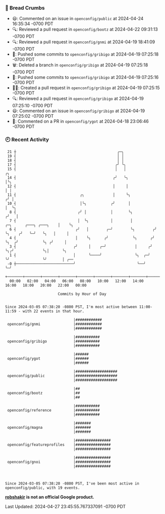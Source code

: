 ### 🍞 Bread Crumbs

 * 😃: Commented on an issue in `openconfig/public` at 2024-04-24 16:35:34 -0700 PDT
 * 🔍: Reviewed a pull request in  `openconfig/bootz` at 2024-04-22 09:31:13 -0700 PDT
 * 🔍: Reviewed a pull request in  `openconfig/gnmi` at 2024-04-19 18:41:09 -0700 PDT
 * 🚢: Pushed some commits to `openconfig/gribigo` at 2024-04-19 07:25:18 -0700 PDT
 * 🗑: Deleted a branch in `openconfig/gribigo` at 2024-04-19 07:25:18 -0700 PDT
 * 🚢: Pushed some commits to `openconfig/gribigo` at 2024-04-19 07:25:16 -0700 PDT
 * ✍🏼: Created a pull request in `openconfig/gribigo` at 2024-04-19 07:25:15 -0700 PDT
 * 🔍: Reviewed a pull request in  `openconfig/gribigo` at 2024-04-19 07:25:10 -0700 PDT
 * 😃: Commented on an issue in `openconfig/gribigo` at 2024-04-19 07:25:02 -0700 PDT
 * 💬: Commented on a PR in  `openconfig/ygot` at 2024-04-18 23:06:46 -0700 PDT

### 🕘 Recent Activity
```
 21 ┼                                              ╭─╮
 19 ┤                                              │ │
 18 ┤                                              │ │
 17 ┤                                             ╭╯ ╰╮
 15 ┤                                             │   │                                       ╭╮
 14 ┤                                            ╭╯   ╰╮                                      │╰╮
 12 ┤                                            │     │                                      │ │
 11 ┤                             ╭╮             │     ╰╮                                    ╭╯ │
 10 ┤                             │╰╮           ╭╯      │                                    │  ╰╮
  8 ┤                            ╭╯ │           │       ╰╮                                  ╭╯   │
  7 ┤                            │  ╰╮          │        │          ╭─╮      ╭───╮ ╭───╮    │    ╰╮
  6 ┤                           ╭╯   │        ╭─╯        ╰╮        ╭╯ ╰╮    ╭╯   ╰─╯   ╰╮   │     │
  4 ┤                           │    ╰╮      ╭╯           ╰╮      ╭╯   ╰╮  ╭╯           ╰╮ ╭╯     │
  3 ┤                          ╭╯     │    ╭─╯             │     ╭╯     ╰╮╭╯             ╰╮│      ╰╮
  1 ┤                          │      ╰────╯               ╰╮  ╭─╯       ╰╯               ╰╯       │ ╭──
 -0 ┼──────────────────────────╯                            ╰──╯                                   ╰─╯
    +───────+───────+───────+───────+───────+───────+───────+───────+───────+───────+───────+───────+────
  00:00   02:00   04:00   06:00   08:00   10:00   12:00   14:00   16:00   18:00   20:00   22:00   00:00   

						Commits by Hour of Day


Since 2024-03-05 07:38:20 -0800 PST, I'm most active between 11:00-11:59 - with 22 events in that hour.

```



```
                               |############
 openconfig/gnmi               |############
                               |############

                               |###########
 openconfig/gribigo            |###########
                               |###########

                               |######
 openconfig/ygot               |######
                               |######

                               |###################
 openconfig/public             |###################
                               |###################

                               |##
 openconfig/bootz              |##
                               |##

                               |###########
 openconfig/reference          |###########
                               |###########

                               |#######
 openconfig/magna              |#######
                               |#######

                               |################
 openconfig/featureprofiles    |################
                               |################

                               |################
 openconfig/gnoi               |################
                               |################



Since 2024-03-05 07:38:20 -0800 PST, I've been most active in openconfig/public, with 19 events.

```
**[robshakir](mailto:robjs@google.com) is not an official Google product.**  


Last Updated: 2024-04-27 23:45:55.767337091 -0700 PDT
